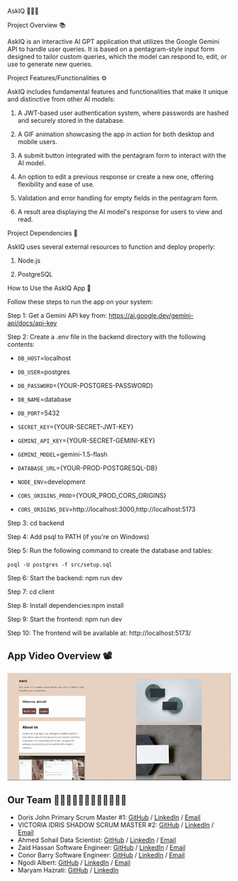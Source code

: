 AskIQ 🤖👨‍💻

Project Overview 📚

AskIQ is an interactive AI GPT application that utilizes the Google Gemini API to handle user queries. It is based on a pentagram-style input form designed to tailor custom queries, which the model can respond to, edit, or use to generate new queries.

Project Features/Functionalities ⚙️

AskIQ includes fundamental features and functionalities that make it unique and distinctive from other AI models:

 1. A JWT-based user authentication system, where passwords are hashed and securely stored in the database.

 2. A GIF animation showcasing the app in action for both desktop and mobile users.

 3. A submit button integrated with the pentagram form to interact with the AI model.

 4. An option to edit a previous response or create a new one, offering flexibility and ease of use.

 5. Validation and error handling for empty fields in the pentagram form.

 6. A result area displaying the AI model's response for users to view and read.

Project Dependencies 🔗

AskIQ uses several external resources to function and deploy properly:

 1. Node.js

 2. PostgreSQL

How to Use the AskIQ App 📃

Follow these steps to run the app on your system:

Step 1: Get a Gemini API key from: https://ai.google.dev/gemini-api/docs/api-key

Step 2: Create a .env file in the backend directory with the following contents:

 * `DB_HOST`=localhost
   
 * `DB_USER`=postgres
   
 * `DB_PASSWORD`={YOUR-POSTGRES-PASSWORD}
    
 * `DB_NAME`=database
   
* `DB_PORT`=5432
    
 * `SECRET_KEY`={YOUR-SECRET-JWT-KEY}
     
 * `GEMINI_API_KEY`={YOUR-SECRET-GEMINI-KEY}
   
 * `GEMINI_MODEL`=gemini-1.5-flash
   
 * `DATABASE_URL`={YOUR-PROD-POSTGRESQL-DB}
   
 * `NODE_ENV`=development
   
 * `CORS_ORIGINS_PROD`={YOUR_PROD_CORS_ORIGINS}
     
 * `CORS_ORIGINS_DEV`=http://localhost:3000,http://localhost:5173  

Step 3: cd backend

Step 4: Add psql to PATH (if you're on Windows)

Step 5: Run the following command to create the database and tables:

`psql -U postgres -f src/setup.sql`

Step 6: Start the backend: npm run dev

Step 7: cd client

Step 8: Install dependencies:npm install

Step 9: Start the frontend: npm run dev

Step 10: The frontend will be available at: http://localhost:5173/

## App Video Overview 📽️

![App demo - Desktop](/client/public/desktop_gif.gif)

## Our Team 👱🏻‍♀️👩🏻‍🦰👩🏻👧🏽👧🏾

- Doris John Primary Scrum Master #1: [GitHub](https://github.com/Djohn25) / [LinkedIn](https://www.linkedin.com/in/dorisukpejohn/) / [Email](Jsecus23@gmail.com)
- VICTORIA IDRIS SHADOW SCRUM MASTER #2: [GitHub](https://github.com/VICTORIAIDRIS) / [LinkedIn](https://linkedin.com/in/VICTORIA-IDRIS-7847A1177) / [Email](UNEKWUIDRIS@GMAIL.COM)
- Ahmed Sohail Data Scientist: [GitHub](https://github.com/Ahmed-Sohail2000) / [LinkedIn](https://www.linkedin.com/in/ahmed-sohail/) / [Email](ahmedsohail02000@gmail.com)
- Zaid Hassan Software Engineer: [GitHub](https://github.com/ZaidHassan96) / [LinkedIn](https://www.linkedin.com/in/zaid-h-b12b421ab/) / [Email](zaidhas96@outlook.com)
- Conor Barry Software Engineer: [GitHub](https://github.com/CaptOrb) / [LinkedIn](https://www.linkedin.com/in/conor-barry1/) / [Email](tehorb13@gmail.com)
- Ngodi Albert: [GitHub](https://github.com/ngodi) / [LinkedIn](https://linkedin.com/in/albertngodi) / [Email](albertngodi@gmail.com)
- Maryam Hazrati: [GitHub](https://github.com/Maryamh12) / [LinkedIn](https://www.linkedin.com/in/maryam-hazratiii/)
